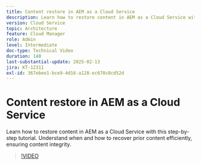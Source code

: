```yaml
---
title: Content restore in AEM as a Cloud Service
description: Learn how to restore content in AEM as a Cloud Service with this video. Understand when and how to recover prior content efficiently, ensuring content integrity.
version: Cloud Service
topic: Architecture
feature: Cloud Manager
role: Admin
level: Intermediate
doc-type: Technical Video
duration: 140
last-substantial-update: 2025-02-13
jira: KT-12311
exl-id: 367ebee1-bce9-4d16-a128-ec678c8cd52d
---
```

# Content restore in AEM as a Cloud Service

Learn how to restore content in AEM as a Cloud Service with this step-by-step tutorial. Understand when and how to recover prior content efficiently, ensuring content integrity.

>[!VIDEO](https://video.tv.adobe.com/v/3416149/?learn=on&enablevpops)
